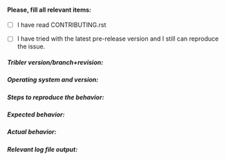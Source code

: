 <!-- Delete non-relevant parts if this is not a bug report -->

#### Please, fill all relevant items: ####

- [ ] I have read CONTRIBUTING.rst

- [ ] I have tried with the latest pre-release version and I still can reproduce the issue.

##### Tribler version/branch+revision: #####

##### Operating system and version: #####

##### Steps to reproduce the behavior: #####

##### Expected behavior: #####

##### Actual behavior: #####

##### Relevant log file output: #####
